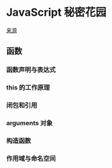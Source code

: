 # JavaScript 秘密花园

[来源](http://bonsaiden.github.io/JavaScript-Garden/zh/#function)

## 函数

### 函数声明与表达式

### this 的工作原理

### 闭包和引用

### arguments 对象

### 构造函数

### 作用域与命名空间